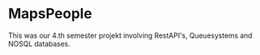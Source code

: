 # MapsPeople
This was our 4.th semester projekt involving RestAPI's, Queuesystems and NOSQL databases.
